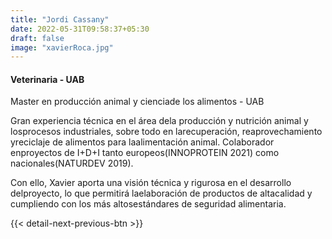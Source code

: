 ```yaml
---
title: "Jordi Cassany"
date: 2022-05-31T09:58:37+05:30
draft: false
image: "xavierRoca.jpg"
---
```


<h4>Veterinaria - UAB</h4>

Master en producción animal y cienciade los alimentos - UAB

Gran experiencia técnica en el área dela producción y nutrición animal y losprocesos industriales, sobre todo en larecuperación, reaprovechamiento yreciclaje de alimentos para laalimentación animal. Colaborador enproyectos de I+D+I tanto europeos(INNOPROTEIN 2021) como nacionales(NATURDEV 2019).

Con ello, Xavier aporta una visión técnica y rigurosa en el desarrollo delproyecto, lo que permitirá laelaboración de productos de altacalidad y cumpliendo con los más altosestándares de seguridad alimentaria.

{{< detail-next-previous-btn >}}
